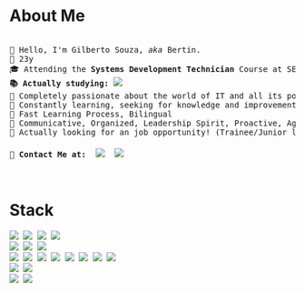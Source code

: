 
<h1>About Me</h1>
<pre> 
&#128100; Hello, I'm Gilberto Souza, <i>aka</i> Bertin.
&#127874; 23y
&#127891; Attending the <b>Systems Development Technician</b> Course at SENAI <i>(on 3rd of 4 periods)</i>. 
<b>&#128218; Actually studying: <img src="https://img.shields.io/badge/angular-%23DD0031.svg?style=plastic&logo=angular&logoColor=white)"></b>
&#128172; Completely passionate about the world of IT and all its possibilities. 
&#128260; Constantly learning, seeking for knowledge and improvement.
&#129504; Fast Learning Process, Bilingual
&#128170; Communicative, Organized, Leadership Spirit, Proactive, Agile
&#128188; Actually looking for an job opportunity! (Trainee/Junior level)
<h4>&#128231; Contact Me at:  <a href="mailto:gilbertos.dev@gmail.com"><img src="https://img.shields.io/badge/Gmail-D14836?style=plastic&logo=gmail&logoColor=white"></a>  <a href="https://www.linkedin.com/in/gilbertosouza203/"><img src="https://img.shields.io/badge/linkedin-%230077B5.svg?style=plastic&logo=linkedin&logoColor=white"></a>
</h4>  
</pre>

<h1>Stack</h1>

<pre>
<img src="https://img.shields.io/badge/angular-%23DD0031.svg?style=for-the-badge&logo=angular&logoColor=white)"> <img src="https://img.shields.io/badge/spring-%236DB33F.svg?style=for-the-badge&logo=spring&logoColor=white"> <img src="https://img.shields.io/badge/bootstrap-%238511FA.svg?style=for-the-badge&logo=bootstrap&logoColor=white"> <img src="https://img.shields.io/badge/Thymeleaf-%23005C0F.svg?style=for-the-badge&logo=Thymeleaf&logoColor=white"> 
<img src="https://img.shields.io/badge/Visual%20Studio%20Code-0078d7.svg?style=for-the-badge&logo=visual-studio-code&logoColor=white"> <img src="https://img.shields.io/badge/NetBeansIDE-1B6AC6.svg?style=for-the-badge&logo=apache-netbeans-ide&logoColor=white"> <img src="https://img.shields.io/badge/Eclipse-FE7A16.svg?style=for-the-badge&logo=Eclipse&logoColor=white">
<img src="https://img.shields.io/badge/java-%23ED8B00.svg?style=for-the-badge&logo=openjdk&logoColor=white"> <img src="https://img.shields.io/badge/typescript-%23007ACC.svg?style=for-the-badge&logo=typescript&logoColor=white"> <img src="https://img.shields.io/badge/javascript-%23323330.svg?style=for-the-badge&logo=javascript&logoColor=%23F7DF1E"> <img src="https://img.shields.io/badge/html5-%23E34F26.svg?style=for-the-badge&logo=html5&logoColor=white"> <img src="https://img.shields.io/badge/css3-%231572B6.svg?style=for-the-badge&logo=css3&logoColor=white"> <img src="https://img.shields.io/badge/mysql-4479A1.svg?style=for-the-badge&logo=mysql&logoColor=white"> <img src="https://img.shields.io/badge/c-%2300599C.svg?style=for-the-badge&logo=c&logoColor=white"> <img src="https://img.shields.io/badge/-Arduino-00979D?style=for-the-badge&logo=Arduino&logoColor=white">
<img src="https://img.shields.io/badge/Canva-%2300C4CC.svg?style=for-the-badge&logo=Canva&logoColor=white"> <img src="https://img.shields.io/badge/figma-%23F24E1E.svg?style=for-the-badge&logo=figma&logoColor=white">
<img src="https://img.shields.io/badge/Windows-0078D6?style=for-the-badge&logo=windows&logoColor=white"> <img src="https://img.shields.io/badge/Ubuntu-E95420?style=for-the-badge&logo=ubuntu&logoColor=white">
</pre>
